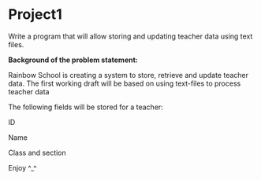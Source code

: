 # Project1

Write a program that will allow storing and updating teacher data using text files.


<b>Background of the problem statement:</b>


Rainbow School is creating a system to store, retrieve and update teacher data. The first working draft will be based on using text-files to process teacher data


The following fields will be stored for a teacher:

ID

Name

Class and section

Enjoy ^_^
